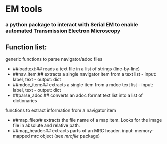 # EM tools

### a python package to interact with Serial EM to enable automated Transmission Electron Microscopy

## Function list:

generic functions to parse navigator/adoc files

- ##loadtext:##  reads a text file in a list of strings (line-by-line)
- ##nav_item:##  extracts a single navigator item from a text list - input: label, text - output: dict
- ##mdoc_item:## extracts a single item from a mdoc text list - input: label, text - output: dict
- ##parse_adoc:## converts an adoc format text list into a list of dictionaries

functions to extract information from a navigator item

- ##map_file:## extracts the file name of a map item. Looks for the image file in absolute and relative path.
- ##map_header:## extracts parts of an MRC header. input: memory-mapped mrc object (see _mrcfile_ package)